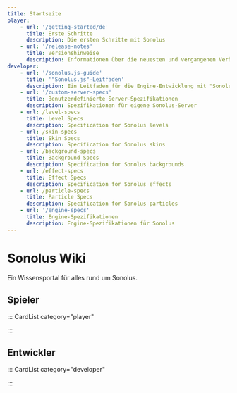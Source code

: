 ```yaml
---
title: Startseite
player:
    - url: '/getting-started/de'
      title: Erste Schritte
      description: Die ersten Schritte mit Sonolus
    - url: '/release-notes'
      title: Versionshinweise
      description: Informationen über die neuesten und vergangenen Veröffentlichungen von Sonolus
developer:
    - url: '/sonolus.js-guide'
      title: '"Sonolus.js"-Leitfaden'
      description: Ein Leitfaden für die Engine-Entwicklung mit "Sonolus.js"
    - url: '/custom-server-specs'
      title: Benutzerdefinierte Server-Spezifikationen
      description: Spezifikationen für eigene Sonolus-Server
    - url: /level-specs
      title: Level Specs
      description: Specification for Sonolus levels
    - url: /skin-specs
      title: Skin Specs
      description: Specification for Sonolus skins
    - url: /background-specs
      title: Background Specs
      description: Specification for Sonolus backgrounds
    - url: /effect-specs
      title: Effect Specs
      description: Specification for Sonolus effects
    - url: /particle-specs
      title: Particle Specs
      description: Specification for Sonolus particles
    - url: '/engine-specs'
      title: Engine-Spezifikationen
      description: Engine-Spezifikationen für Sonolus
---
```


# Sonolus Wiki

Ein Wissensportal für alles rund um Sonolus.

## Spieler

::: CardList category="player"

:::

## Entwickler

::: CardList category="developer"

:::
